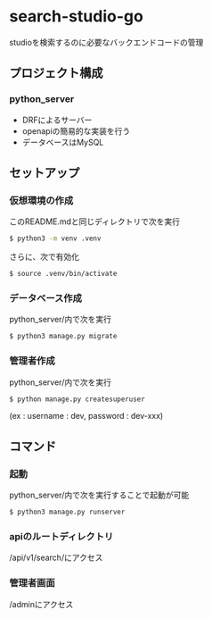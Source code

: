 # search-studio-go
studioを検索するのに必要なバックエンドコードの管理

## プロジェクト構成

### python_server

* DRFによるサーバー
* openapiの簡易的な実装を行う
* データベースはMySQL

## セットアップ

### 仮想環境の作成

このREADME.mdと同じディレクトリで次を実行

```bash
$ python3 -m venv .venv
```

さらに、次で有効化

```bash
$ source .venv/bin/activate
```

### データベース作成

python_server/内で次を実行

```bash
$ python3 manage.py migrate
```

### 管理者作成

python_server/内で次を実行

```bash
$ python manage.py createsuperuser
```

(ex : username : dev, password : dev-xxx)

## コマンド

### 起動

python_server/内で次を実行することで起動が可能

```bash
$ python3 manage.py runserver
```

### apiのルートディレクトリ

/api/v1/search/にアクセス

### 管理者画面

/adminにアクセス